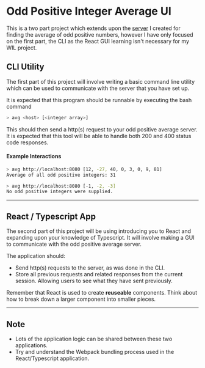 # Odd Positive Integer Average UI

This is a two part project which extends upon the [server](https://github.com/brplatinum/odd-positive-integer-average) I created for finding the average of odd positive numbers, however I have only focused on the first part, the CLI as the React GUI learning isn't necessary for my WIL project.

## CLI Utility

The first part of this project will involve writing a basic command line utility which can be used to communicate with the server that you have set up.

It is expected that this program should be runnable by executing the bash command

```bash
> avg <host> [<integer array>]
```

This should then send a http(s) request to your odd positive average server. It is expected that this tool will be able to handle both 200 and 400 status code responses.

#### Example Interactions

```bash
> avg http://localhost:8080 [12, -27, 40, 0, 3, 0, 9, 81]
Average of all odd positive integers: 31
```

```bash
> avg http://localhost:8080 [-1, -2, -3]
No odd positive integers were supplied.
```

---

## React / Typescript App

The second part of this project will be using introducing you to React and expanding upon your knowledge of Typescript. It will involve making a GUI to communicate with the odd positive average server.

The application should:

- Send http(s) requests to the server, as was done in the CLI.
- Store all previous requests and related responses from the current session. Allowing users to see what they have sent previously.

Remember that React is used to create **reuseable** components. Think about how to break down a larger component into smaller pieces.

---

## Note

- Lots of the application logic can be shared between these two applications.
- Try and understand the Webpack bundling process used in the React/Typescript application.
